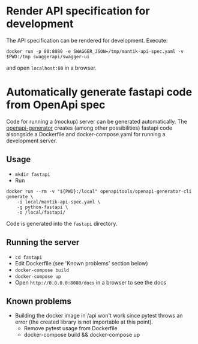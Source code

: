 # Render API specification for development

The API specification can be rendered for development. Execute:

```commandline
docker run -p 80:8080 -e SWAGGER_JSON=/tmp/mantik-api-spec.yaml -v $PWD:/tmp swaggerapi/swagger-ui
```

and open `localhost:80` in a browser.

# Automatically generate fastapi code from OpenApi spec

Code for running a (mockup) server can be generated automatically. The [openapi-generator](https://github.com/OpenAPITools/openapi-generator) creates (among other possibilities) fastapi code alsongside a Dockerfile and docker-compose.yaml for running a development server.

## Usage

-   `mkdir fastapi`
-   Run

```commandline
docker run --rm -v "${PWD}:/local" openapitools/openapi-generator-cli generate \
    -i local/mantik-api-spec.yaml \
    -g python-fastapi \
    -o /local/fastapi/
```

Code is generated into the `fastapi` directory.

## Running the server

-   `cd fastapi`
-   Edit Dockerfile (see 'Known problems' section below)
-   `docker-compose build`
-   `docker-compose up`
-   Open `http://0.0.0.0:8080/docs` in a browser to see the docs

## Known problems

-   Building the docker image in /api won't work since pytest throws an error (the created library is not importable at this point).
    -   Remove pytest usage from Dockerfile
    -   docker-compose build && docker-compose up
